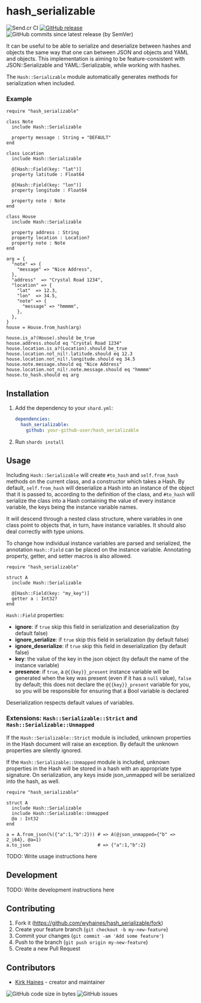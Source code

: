 # hash_serializable

![Send.cr CI](https://img.shields.io/github/workflow/status/wyhaines/hash_serializable.cr/hash_serializable%20CI?style=for-the-badge&logo=GitHub)
[![GitHub release](https://img.shields.io/github/release/wyhaines/hash_serializable.cr.svg?style=for-the-badge)](https://github.com/wyhaines/hash_serializable.cr/releases)
![GitHub commits since latest release (by SemVer)](https://img.shields.io/github/commits-since/wyhaines/hash_serializable.cr/latest?style=for-the-badge)

It can be useful to be able to serialize and deserialize between hashes
and objects the same way that one can between JSON and objects and YAML
and objects. This implementation is aiming to be feature-consistent with
JSON::Serializable and YAML::Serializable, while working with hashes.

The `Hash::Serializable` module automatically generates methods for serialization when included.

### Example

```crystal
require "hash_serializable"

class Note
  include Hash::Serializable

  property message : String = "DEFAULT"
end

class Location
  include Hash::Serializable

  @[Hash::Field(key: "lat")]
  property latitude : Float64

  @[Hash::Field(key: "lon")]
  property longitude : Float64

  property note : Note
end

class House
  include Hash::Serializable

  property address : String
  property location : Location?
  property note : Note
end

arg = {
  "note" => {
    "message" => "Nice Address",
  },
  "address"  => "Crystal Road 1234",
  "location" => {
    "lat"  => 12.3,
    "lon"  => 34.5,
    "note" => {
      "message" => "hmmmm",
    },
  },
}
house = House.from_hash(arg)

house.is_a?(House).should be_true
house.address.should eq "Crystal Road 1234"
house.location.is_a?(Location).should be_true
house.location.not_nil!.latitude.should eq 12.3
house.location.not_nil!.longitude.should eq 34.5
house.note.message.should eq "Nice Address"
house.location.not_nil!.note.message.should eq "hmmmm"
house.to_hash.should eq arg
```

## Installation

1. Add the dependency to your `shard.yml`:

   ```yaml
   dependencies:
     hash_serializable:
       github: your-github-user/hash_serializable
   ```

2. Run `shards install`

## Usage

Including `Hash::Serializable` will create `#to_hash` and `self.from_hash` methods
on the current class, and a constructor which takes a Hash. By default, `self.from_hash`
will deserialize a Hash into an instance of the object that it is passed to, according
to the definition of the class, and `#to_hash` will serialize the class into a Hash
containing the value of every instance variable, the keys being the instance variable
names.

It will descend through a nested class structure, where variables in one class
point to objects that, in turn, have instance variables. It should also deal correctly
with type unions.

To change how individual instance variables are parsed and serialized, the annotation
`Hash::Field` can be placed on the instance variable. Annotating property, getter, and
setter macros is also allowed.

```
require "hash_serializable"

struct A
  include Hash::Serializable

  @[Hash::Field(key: "my_key")]
  getter a : Int32?
end
```

`Hash::Field` properties:
* **ignore**: if `true` skip this field in serialization and deserialization (by default false)
* **ignore_serialize**: if `true` skip this field in serialization (by default false)
* **ignore_deserialize**: if `true` skip this field in deserialization (by default false)
* **key**: the value of the key in the json object (by default the name of the instance variable)
* **presence**: if `true`, a `@{{key}}_present` instance variable will be generated when the key was present (even if it has a `null` value), `false` by default; this does not declare the `@{{key}}_present` variable for you, so you will be responsible for ensuring that a Bool variable is declared

Deserialization respects default values of variables.

### Extensions: `Hash::Serializable::Strict` and `Hash::Serializable::Unmapped`

If the `Hash::Serializable::Strict` module is included, unknown properties in the Hash
document will raise an exception. By default the unknown properties are silently ignored.

If the `Hash::Serializable::Unmapped` module is included, unknown properties in the Hash
will be stored in a hash with an appropriate type signature. On serialization, any keys inside json_unmapped
will be serialized into the hash, as well.

```
require "hash_serializable"

struct A
  include Hash::Serializable
  include Hash::Serializable::Unmapped
  @a : Int32
end

a = A.from_json(%({"a":1,"b":2})) # => A(@json_unmapped={"b" => 2_i64}, @a=1)
a.to_json                         # => {"a":1,"b":2}
```

TODO: Write usage instructions here

## Development

TODO: Write development instructions here

## Contributing

1. Fork it (<https://github.com/wyhaines/hash_serializable/fork>)
2. Create your feature branch (`git checkout -b my-new-feature`)
3. Commit your changes (`git commit -am 'Add some feature'`)
4. Push to the branch (`git push origin my-new-feature`)
5. Create a new Pull Request

## Contributors

- [Kirk Haines](https://github.com/wyhaines) - creator and maintainer

![GitHub code size in bytes](https://img.shields.io/github/languages/code-size/wyhaines/hash_serializable.cr?style=for-the-badge)
![GitHub issues](https://img.shields.io/github/issues/wyhaines/hash_serializable.cr?style=for-the-badge)
